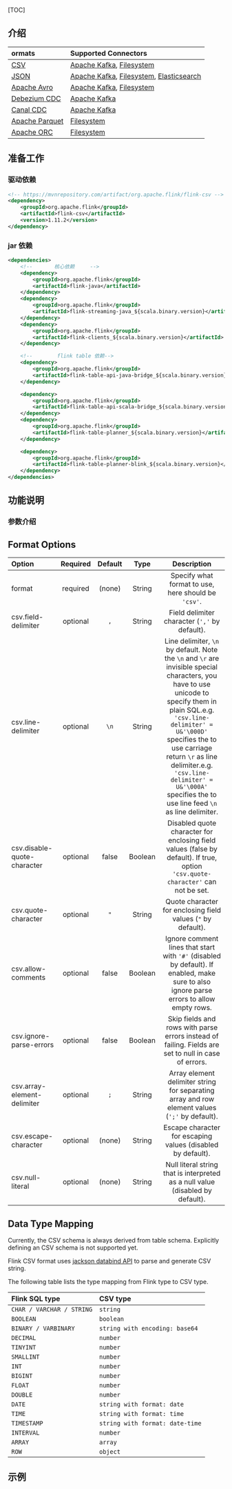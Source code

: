 [TOC]

## 介绍

| ormats                                                       | Supported Connectors                                         |
| :----------------------------------------------------------- | :----------------------------------------------------------- |
| [CSV](https://ci.apache.org/projects/flink/flink-docs-release-1.11/dev/table/connectors/formats/csv.html) | [Apache Kafka](https://ci.apache.org/projects/flink/flink-docs-release-1.11/dev/table/connectors/kafka.html), [Filesystem](https://ci.apache.org/projects/flink/flink-docs-release-1.11/dev/table/connectors/filesystem.html) |
| [JSON](https://ci.apache.org/projects/flink/flink-docs-release-1.11/dev/table/connectors/formats/json.html) | [Apache Kafka](https://ci.apache.org/projects/flink/flink-docs-release-1.11/dev/table/connectors/kafka.html), [Filesystem](https://ci.apache.org/projects/flink/flink-docs-release-1.11/dev/table/connectors/filesystem.html), [Elasticsearch](https://ci.apache.org/projects/flink/flink-docs-release-1.11/dev/table/connectors/elasticsearch.html) |
| [Apache Avro](https://ci.apache.org/projects/flink/flink-docs-release-1.11/dev/table/connectors/formats/avro.html) | [Apache Kafka](https://ci.apache.org/projects/flink/flink-docs-release-1.11/dev/table/connectors/kafka.html), [Filesystem](https://ci.apache.org/projects/flink/flink-docs-release-1.11/dev/table/connectors/filesystem.html) |
| [Debezium CDC](https://ci.apache.org/projects/flink/flink-docs-release-1.11/dev/table/connectors/formats/debezium.html) | [Apache Kafka](https://ci.apache.org/projects/flink/flink-docs-release-1.11/dev/table/connectors/kafka.html) |
| [Canal CDC](https://ci.apache.org/projects/flink/flink-docs-release-1.11/dev/table/connectors/formats/canal.html) | [Apache Kafka](https://ci.apache.org/projects/flink/flink-docs-release-1.11/dev/table/connectors/kafka.html) |
| [Apache Parquet](https://ci.apache.org/projects/flink/flink-docs-release-1.11/dev/table/connectors/formats/parquet.html) | [Filesystem](https://ci.apache.org/projects/flink/flink-docs-release-1.11/dev/table/connectors/filesystem.html) |
| [Apache ORC](https://ci.apache.org/projects/flink/flink-docs-release-1.11/dev/table/connectors/formats/orc.html) | [Filesystem](https://ci.apache.org/projects/flink/flink-docs-release-1.11/dev/table/connectors/filesystem.html) |

## 准备工作

### 驱动依赖

```xml
<!-- https://mvnrepository.com/artifact/org.apache.flink/flink-csv -->
<dependency>
    <groupId>org.apache.flink</groupId>
    <artifactId>flink-csv</artifactId>
    <version>1.11.2</version>
</dependency>
```
 
### jar 依赖
```xml
<dependencies>
    <!--       核心依赖     -->
    <dependency>
        <groupId>org.apache.flink</groupId>
        <artifactId>flink-java</artifactId>
    </dependency>
    <dependency>
        <groupId>org.apache.flink</groupId>
        <artifactId>flink-streaming-java_${scala.binary.version}</artifactId>
    </dependency>
    <dependency>
        <groupId>org.apache.flink</groupId>
        <artifactId>flink-clients_${scala.binary.version}</artifactId>
    </dependency>

    <!--        flink table 依赖-->
    <dependency>
        <groupId>org.apache.flink</groupId>
        <artifactId>flink-table-api-java-bridge_${scala.binary.version}</artifactId>
    </dependency>

    <dependency>
        <groupId>org.apache.flink</groupId>
        <artifactId>flink-table-api-scala-bridge_${scala.binary.version}</artifactId>
    </dependency>
    <dependency>
        <groupId>org.apache.flink</groupId>
        <artifactId>flink-table-planner_${scala.binary.version}</artifactId>
    </dependency>

    <dependency>
        <groupId>org.apache.flink</groupId>
        <artifactId>flink-table-planner-blink_${scala.binary.version}</artifactId>
    </dependency>
</dependencies>
```   
## 功能说明
 

### 参数介绍
 ## Format Options
 
 | Option                      | Required | Default |  Type   |                         Description                          |
 | :-------------------------- | :------: | :-----: | :-----: | :----------------------------------------------------------: |
 | format                      | required | (none)  | String  |     Specify what format to use, here should be `'csv'`.      |
 | csv.field-delimiter         | optional |   `,`   | String  |        Field delimiter character (`','` by default).         |
 | csv.line-delimiter          | optional |  `\n`   | String  | Line delimiter, `\n` by default. Note the `\n` and `\r` are invisible special characters, you have to use unicode to specify them in plain SQL.e.g. `'csv.line-delimiter' = U&'\000D'` specifies the to use carriage return `\r` as line delimiter.e.g. `'csv.line-delimiter' = U&'\000A'` specifies the to use line feed `\n` as line delimiter. |
 | csv.disable-quote-character | optional |  false  | Boolean | Disabled quote character for enclosing field values (false by default). If true, option `'csv.quote-character'` can not be set. |
 | csv.quote-character         | optional |   `"`   | String  | Quote character for enclosing field values (`"` by default). |
 | csv.allow-comments          | optional |  false  | Boolean | Ignore comment lines that start with `'#'` (disabled by default). If enabled, make sure to also ignore parse errors to allow empty rows. |
 | csv.ignore-parse-errors     | optional |  false  | Boolean | Skip fields and rows with parse errors instead of failing. Fields are set to null in case of errors. |
 | csv.array-element-delimiter | optional |   `;`   | String  | Array element delimiter string for separating array and row element values (`';'` by default). |
 | csv.escape-character        | optional | (none)  | String  | Escape character for escaping values (disabled by default).  |
 | csv.null-literal            | optional | (none)  | String  | Null literal string that is interpreted as a null value (disabled by default). |
 
 
## Data Type Mapping

Currently, the CSV schema is always derived from table schema. Explicitly defining an CSV schema is not supported yet.

Flink CSV format uses [jackson databind API](https://github.com/FasterXML/jackson-databind) to parse and generate CSV string.

The following table lists the type mapping from Flink type to CSV type.

| Flink SQL type            | CSV type                        |
| :------------------------ | :------------------------------ |
| `CHAR / VARCHAR / STRING` | `string`                        |
| `BOOLEAN`                 | `boolean`                       |
| `BINARY / VARBINARY`      | `string with encoding: base64`  |
| `DECIMAL`                 | `number`                        |
| `TINYINT`                 | `number`                        |
| `SMALLINT`                | `number`                        |
| `INT`                     | `number`                        |
| `BIGINT`                  | `number`                        |
| `FLOAT`                   | `number`                        |
| `DOUBLE`                  | `number`                        |
| `DATE`                    | `string with format: date`      |
| `TIME`                    | `string with format: time`      |
| `TIMESTAMP`               | `string with format: date-time` |
| `INTERVAL`                | `number`                        |
| `ARRAY`                   | `array`                         |
| `ROW`                     | `object`                        |
 
 
## 示例

